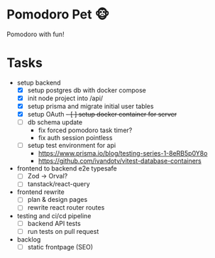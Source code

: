 # Pomodoro Pet 🐵
Pomodoro with fun!

# Tasks

- setup backend
  - [x] setup postgres db with docker compose
  - [x] init node project into /api/
  - [x] setup prisma and migrate initial user tables
  - [x] setup OAuth
  ~~- [ ] setup docker container for server~~
  - [ ] db schema update
    - fix forced pomodoro task timer?
    - fix auth session pointless
  - [ ] setup test environment for api
    - https://www.prisma.io/blog/testing-series-1-8eRB5p0Y8o
    - https://github.com/ivandotv/vitest-database-containers
- frontend to backend e2e typesafe
  - [ ] Zod -> Orval?
  - [ ] tanstack/react-query
- frontend rewrite
  - [ ] plan & design pages
  - [ ] rewrite react router routes
- testing and ci/cd pipeline
  - [ ] backend API tests
  - [ ] run tests on pull request
- backlog
  - [ ] static frontpage (SEO)